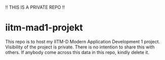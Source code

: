 !! THIS IS A PRIVATE REPO !!
# iitm-mad1-projekt
This repo is to host my IITM-D Modern Application Development 1 project. Visibility of the project is private.
There is no intention to share this with others. If anybody come across this data in this repo, kindly delete it.
